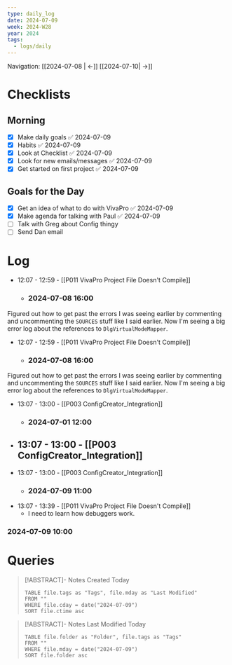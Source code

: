 ```yaml
---
type: daily_log
date: 2024-07-09
week: 2024-W28
year: 2024
tags:
  - logs/daily
---
```

Navigation: [[2024-07-08 | <-]] [[2024-07-10| ->]]
# Checklists
## Morning
- [x] Make daily goals ✅ 2024-07-09
- [x] Habits ✅ 2024-07-09
- [x] Look at Checklist ✅ 2024-07-09
- [x] Look for new emails/messages ✅ 2024-07-09
- [x] Get started on first project ✅ 2024-07-09

## Goals for the Day
- [x] Get an idea of what to do with VivaPro ✅ 2024-07-09
- [x] Make agenda for talking with Paul ✅ 2024-07-09
- [ ] Talk with Greg about Config thingy
- [ ] Send Dan email
# Log
- 12:07 - 12:59 - [[P011 VivaPro Project File Doesn't Compile]]
    - ### 2024-07-08 16:00
Figured out how to get past the errors I was seeing earlier by commenting and uncommenting the `SOURCES` stuff like I said earlier. 
Now I'm seeing a big error log about the references to `DlgVirtualModeMapper`. 
- 12:07 - 12:59 - [[P011 VivaPro Project File Doesn't Compile]]
    - ### 2024-07-08 16:00
Figured out how to get past the errors I was seeing earlier by commenting and uncommenting the `SOURCES` stuff like I said earlier. 
Now I'm seeing a big error log about the references to `DlgVirtualModeMapper`. 
- 13:07 - 13:00 - [[P003 ConfigCreator_Integration]]
    - ### 2024-07-01 12:00
- 13:07 - 13:00 - [[P003 ConfigCreator_Integration]]
    - 
- 13:07 - 13:00 - [[P003 ConfigCreator_Integration]]
    - ### 2024-07-09 11:00
- 13:07 - 13:39 - [[P011 VivaPro Project File Doesn't Compile]]
    - I need to learn how debuggers work. 
### 2024-07-09 10:00

# Queries
> [!ABSTRACT]- Notes Created Today
> ```dataview
> TABLE file.tags as "Tags", file.mday as "Last Modified"
> FROM ""
> WHERE file.cday = date("2024-07-09")
> SORT file.ctime asc
> ```

> [!ABSTRACT]- Notes Last Modified Today
> ```dataview
> TABLE file.folder as "Folder", file.tags as "Tags"
> FROM ""
> WHERE file.mday = date("2024-07-09")
> SORT file.folder asc
> ```
